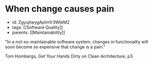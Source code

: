 # When change causes pain
* id: ZgyujtwygAplm1r3WIeM2
* tags: [[Software Quality]]
* parents: [[Maintainability]]

"In a not-so-maintainable software system, changes in functionality will soon become so expensive that change is a pain."

Tom Hombergs, Get Your Hands Dirty on Clean Architecture, p3